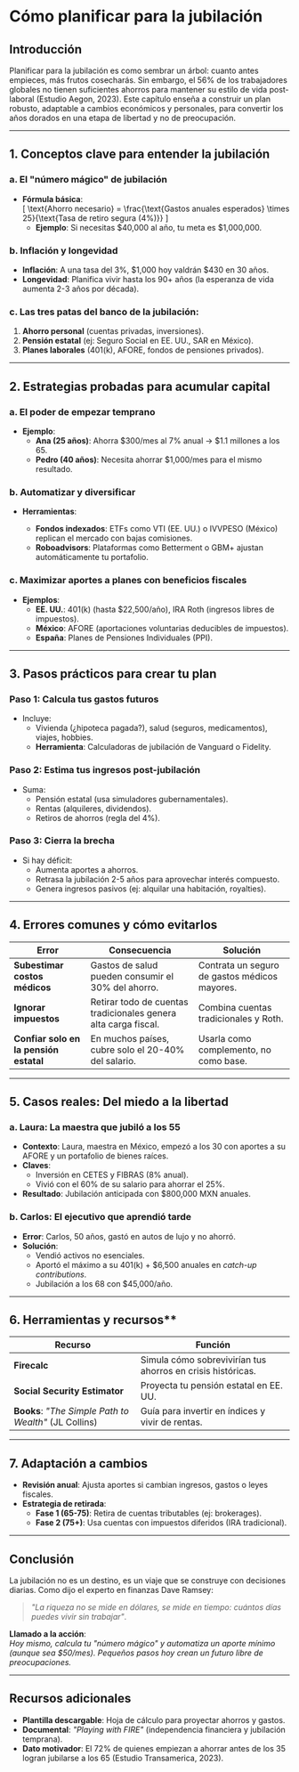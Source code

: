 # Cómo planificar para la jubilación

## Introducción

Planificar para la jubilación es como sembrar un árbol: cuanto antes empieces, más frutos cosecharás. Sin embargo, el 56% de los trabajadores globales no tienen suficientes ahorros para mantener su estilo de vida post-laboral (Estudio Aegon, 2023). Este capítulo enseña a construir un plan robusto, adaptable a cambios económicos y personales, para convertir los años dorados en una etapa de libertad y no de preocupación.

---

## 1. Conceptos clave para entender la jubilación  

### a. El "número mágico" de jubilación

- **Fórmula básica**:  
  \[
  \text{Ahorro necesario} = \frac{\text{Gastos anuales esperados} \times 25}{\text{Tasa de retiro segura (4\%)}}
  \]
  - **Ejemplo**: Si necesitas $40,000 al año, tu meta es $1,000,000.  

### b. Inflación y longevidad

- **Inflación**: A una tasa del 3%, $1,000 hoy valdrán $430 en 30 años.  
- **Longevidad**: Planifica vivir hasta los 90+ años (la esperanza de vida aumenta 2-3 años por década).  

### c. Las tres patas del banco de la jubilación:

1. **Ahorro personal** (cuentas privadas, inversiones).  
2. **Pensión estatal** (ej: Seguro Social en EE. UU., SAR en México).  
3. **Planes laborales** (401(k), AFORE, fondos de pensiones privados).  

---

## 2. Estrategias probadas para acumular capital

### a. El poder de empezar temprano

- **Ejemplo**:  
  - **Ana (25 años)**: Ahorra $300/mes al 7% anual → $1.1 millones a los 65.  
  - **Pedro (40 años)**: Necesita ahorrar $1,000/mes para el mismo resultado.  

### b. Automatizar y diversificar

- **Herramientas**:

  - **Fondos indexados**: ETFs como VTI (EE. UU.) o IVVPESO (México) replican el mercado con bajas comisiones.  
  - **Roboadvisors**: Plataformas como Betterment o GBM+ ajustan automáticamente tu portafolio.  

### c. Maximizar aportes a planes con beneficios fiscales

- **Ejemplos**:  
  - **EE. UU.**: 401(k) (hasta $22,500/año), IRA Roth (ingresos libres de impuestos).  
  - **México**: AFORE (aportaciones voluntarias deducibles de impuestos).  
  - **España**: Planes de Pensiones Individuales (PPI).  

---

## 3. Pasos prácticos para crear tu plan

### Paso 1: Calcula tus gastos futuros

- Incluye:  
  - Vivienda (¿hipoteca pagada?), salud (seguros, medicamentos), viajes, hobbies.  
  - **Herramienta**: Calculadoras de jubilación de Vanguard o Fidelity.  

### Paso 2: Estima tus ingresos post-jubilación

- Suma:  
  - Pensión estatal (usa simuladores gubernamentales).  
  - Rentas (alquileres, dividendos).  
  - Retiros de ahorros (regla del 4%).  

### Paso 3: Cierra la brecha

- Si hay déficit:  
  - Aumenta aportes a ahorros.  
  - Retrasa la jubilación 2-5 años para aprovechar interés compuesto.  
  - Genera ingresos pasivos (ej: alquilar una habitación, royalties).  

---

## 4. Errores comunes y cómo evitarlos

| **Error**                     | **Consecuencia**                          | **Solución**                          |  
|-------------------------------|-------------------------------------------|----------------------------------------|  
| **Subestimar costos médicos** | Gastos de salud pueden consumir el 30% del ahorro. | Contrata un seguro de gastos médicos mayores. |  
| **Ignorar impuestos**         | Retirar todo de cuentas tradicionales genera alta carga fiscal. | Combina cuentas tradicionales y Roth. |  
| **Confiar solo en la pensión estatal** | En muchos países, cubre solo el 20-40% del salario. | Usarla como complemento, no como base. |  

---

## 5. Casos reales: Del miedo a la libertad

### a. Laura: La maestra que jubiló a los 55

- **Contexto**: Laura, maestra en México, empezó a los 30 con aportes a su AFORE y un portafolio de bienes raíces.  
- **Claves**:  
  - Inversión en CETES y FIBRAS (8% anual).  
  - Vivió con el 60% de su salario para ahorrar el 25%.  
- **Resultado**: Jubilación anticipada con $800,000 MXN anuales.  

### b. Carlos: El ejecutivo que aprendió tarde

- **Error**: Carlos, 50 años, gastó en autos de lujo y no ahorró.  
- **Solución**:  
  - Vendió activos no esenciales.  
  - Aportó el máximo a su 401(k) + $6,500 anuales en *catch-up contributions*.  
  - Jubilación a los 68 con $45,000/año.  

---

## 6. Herramientas y recursos**  

| **Recurso**                   | **Función**                                                                 |  
|-------------------------------|-----------------------------------------------------------------------------|  
| **Firecalc**                  | Simula cómo sobrevivirían tus ahorros en crisis históricas.                 |  
| **Social Security Estimator** | Proyecta tu pensión estatal en EE. UU.                                      |  
| **Books**: *"The Simple Path to Wealth"* (JL Collins) | Guía para invertir en índices y vivir de rentas. |  

---

## 7. Adaptación a cambios

- **Revisión anual**: Ajusta aportes si cambian ingresos, gastos o leyes fiscales.  
- **Estrategia de retirada**:  
  - **Fase 1 (65-75)**: Retira de cuentas tributables (ej: brokerages).  
  - **Fase 2 (75+)**: Usa cuentas con impuestos diferidos (IRA tradicional).  

---

## Conclusión

La jubilación no es un destino, es un viaje que se construye con decisiones diarias. Como dijo el experto en finanzas Dave Ramsey:  
> *"La riqueza no se mide en dólares, se mide en tiempo: cuántos días puedes vivir sin trabajar"*.  

**Llamado a la acción**:  
*Hoy mismo, calcula tu "número mágico" y automatiza un aporte mínimo (aunque sea $50/mes). Pequeños pasos hoy crean un futuro libre de preocupaciones.*  

---

## Recursos adicionales

- **Plantilla descargable**: Hoja de cálculo para proyectar ahorros y gastos.  
- **Documental**: *"Playing with FIRE"* (independencia financiera y jubilación temprana).  
- **Dato motivador**: El 72% de quienes empiezan a ahorrar antes de los 35 logran jubilarse a los 65 (Estudio Transamerica, 2023).

